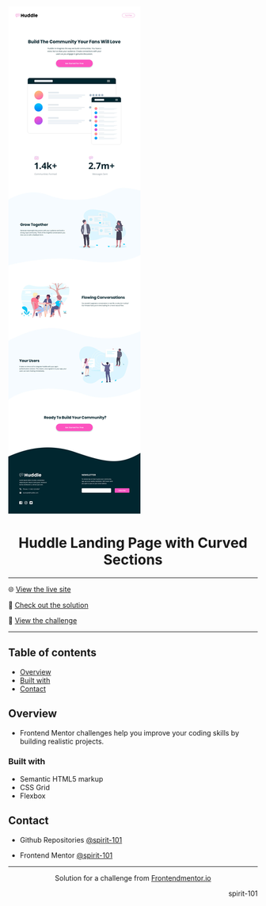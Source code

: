 ![portada frontend mentor](/design/desktop-design.jpg)

<h1 align="center">Huddle Landing Page with Curved Sections</h1>

<hr>

🌐 [View the live site](https://spirit-101.github.io/fylo-landing-page-with-two-column-layout/)

🧠 [Check out the solution](https://www.frontendmentor.io/solutions/fylo-landing-page-with-two-column-layout-aJ7dN6kcTu)

📝 [View the challenge](https://www.frontendmentor.io/challenges/huddle-landing-page-with-curved-sections-5ca5ecd01e82137ec91a50f2)

---

## Table of contents

- [Overview](#overview)
- [Built with](#built-with)
- [Contact](#contact)

<!-- Overview section -->

## Overview

- Frontend Mentor challenges help you improve your coding skills by building realistic projects.

### Built with

- Semantic HTML5 markup
- CSS Grid
- Flexbox

<!-- Contact section -->

## Contact

- Github Repositories [@spirit-101](https://github.com/spirit-101/)

- Frontend Mentor [@spirit-101](https://www.frontendmentor.io/profile/spirit-101)

---

<div align="center">
   Solution for a challenge from <a href="https://www.frontendmentor.io/" target="_blank">Frontendmentor.io</a>
</div>

<div align="right">
    <p>spirit-101</p>
</div>
